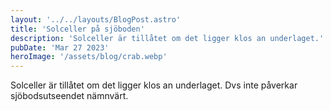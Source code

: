 ```yaml
---
layout: '../../layouts/BlogPost.astro'
title: 'Solceller på sjöboden'
description: 'Solceller är tillåtet om det ligger klos an underlaget.'
pubDate: 'Mar 27 2023'
heroImage: '/assets/blog/crab.webp'
---
```


Solceller är tillåtet om det ligger klos an underlaget. Dvs inte påverkar sjöbodsutseendet nämnvärt.
